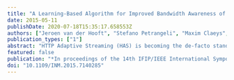 ```yaml
---
title: "A Learning-Based Algorithm for Improved Bandwidth Awareness of Adaptive Streaming Clients"
date: 2015-05-11
publishDate: 2020-07-18T15:35:17.658553Z
authors: ["Jeroen van der Hooft", "Stefano Petrangeli", "Maxim Claeys", "Jeroen Famaey", "Filip De Turck"]
publication_types: ["1"]
abstract: "HTTP Adaptive Streaming (HAS) is becoming the de-facto standard for Over-The-Top video streaming. A HAS video consists of multiple segments, encoded at multiple quality levels. Allowing the client to select the quality level for every segment, a smoother playback and a higher Quality of Experience (QoE) can be perceived. Although results are promising, current quality selection heuristics are generally hard coded. Fixed parameter values are used to provide an acceptable QoE under all circumstances, resulting in suboptimal solutions. Furthermore, many commercial HAS implementations focus on a video-on-demand scenario, where a large buffer size is used to avoid play-out freezes. When the focus is on a live TV scenario however, a low buffer size is typically preferred, as the video play-out delay should be as low as possible. Hard coded implementations using a fixed buffer size are not capable of dealing with both scenarios. In this paper, the concept of reinforcement learning is introduced at client side, allowing to adaptively change the parameter configuration for existing rate adaptation heuristics. Bandwidth characteristics are taken into account in the decision process, thus allowing to improve the client's bandwidth-awareness. Focus in this paper is on actively reducing the average buffer filling, evaluating results for two heuristics: the Microsoft IIS Smooth Streaming heuristic and the QoE-driven Rate Adaptation Heuristic for Adaptive video Streaming by Petrangeli et al. We show that using the proposed learning-based approach, the average buffer filling can be reduced by 8.3% compared to state of the art, while achieving a comparable level of QoE."
featured: false
publication: "*In proceedings of the 14th IFIP/IEEE International Symposium on Integrated Network Management (IM)*"
doi: "10.1109/INM.2015.7140285"
---
```

